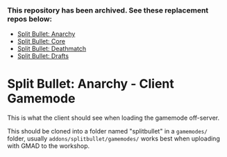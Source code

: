 ### This repository has been archived. See these replacement repos below:
- [Split Bullet: Anarchy](https://github.com/Tidal-Members/splitbullet_anarchy/) 
- [Split Bullet: Core](https://github.com/Tidal-Members/splitbullet_core/)
- [Split Bullet: Deathmatch](https://github.com/Tidal-Members/splitbullet_deathmatch/)
- [Split Bullet: Drafts](https://github.com/Tidal-Members/splitbullet_drafts/)

# Split Bullet: Anarchy - Client Gamemode
This is what the client should see when loading the gamemode off-server.

This should be cloned into a folder named "splitbullet" in a ``gamemodes/`` folder, usually ``addons/splitbullet/gamemodes/`` works best when uploading with GMAD to the workshop.
